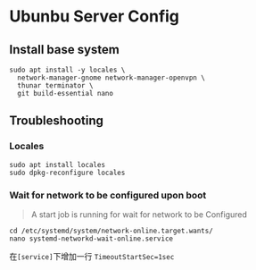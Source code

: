 # Ubunbu Server Config

## Install base system
```shell
sudo apt install -y locales \
  network-manager-gnome network-manager-openvpn \
  thunar terminator \
  git build-essential nano
```

## Troubleshooting

### Locales

```
sudo apt install locales
sudo dpkg-reconfigure locales
```

### Wait for network to be configured upon boot
> A start job is running for wait for network to be Configured

```shell
cd /etc/systemd/system/network-online.target.wants/
nano systemd-networkd-wait-online.service
```

在`[service]`下增加一行
```TimeoutStartSec=1sec```

